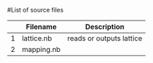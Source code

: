 
#List of source files

|  | Filename    | Description   |
|----|-------------|---------------|
| 1  |lattice.nb   | reads or outputs lattice|
|2|mapping.nb|
